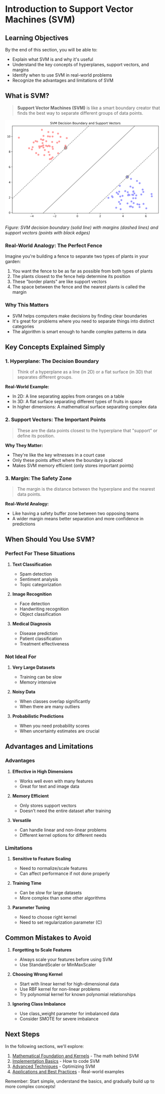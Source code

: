 # Introduction to Support Vector Machines (SVM)

## Learning Objectives

By the end of this section, you will be able to:

- Explain what SVM is and why it's useful
- Understand the key concepts of hyperplanes, support vectors, and margins
- Identify when to use SVM in real-world problems
- Recognize the advantages and limitations of SVM

## What is SVM?

> **Support Vector Machines (SVM)** is like a smart boundary creator that finds the best way to separate different groups of data points.

![SVM Decision Boundary](assets/svm_decision_boundary.png)

*Figure: SVM decision boundary (solid line) with margins (dashed lines) and support vectors (points with black edges)*

### Real-World Analogy: The Perfect Fence

Imagine you're building a fence to separate two types of plants in your garden:

1. You want the fence to be as far as possible from both types of plants
2. The plants closest to the fence help determine its position
3. These "border plants" are like support vectors
4. The space between the fence and the nearest plants is called the margin

### Why This Matters

- SVM helps computers make decisions by finding clear boundaries
- It's great for problems where you need to separate things into distinct categories
- The algorithm is smart enough to handle complex patterns in data

## Key Concepts Explained Simply

### 1. Hyperplane: The Decision Boundary
>
> Think of a hyperplane as a line (in 2D) or a flat surface (in 3D) that separates different groups.

**Real-World Example:**

- In 2D: A line separating apples from oranges on a table
- In 3D: A flat surface separating different types of fruits in space
- In higher dimensions: A mathematical surface separating complex data

### 2. Support Vectors: The Important Points
>
> These are the data points closest to the hyperplane that "support" or define its position.

**Why They Matter:**

- They're like the key witnesses in a court case
- Only these points affect where the boundary is placed
- Makes SVM memory efficient (only stores important points)

### 3. Margin: The Safety Zone
>
> The margin is the distance between the hyperplane and the nearest data points.

**Real-World Analogy:**

- Like having a safety buffer zone between two opposing teams
- A wider margin means better separation and more confidence in predictions

## When Should You Use SVM?

### Perfect For These Situations

1. **Text Classification**
   - Spam detection
   - Sentiment analysis
   - Topic categorization

2. **Image Recognition**
   - Face detection
   - Handwriting recognition
   - Object classification

3. **Medical Diagnosis**
   - Disease prediction
   - Patient classification
   - Treatment effectiveness

### Not Ideal For

1. **Very Large Datasets**
   - Training can be slow
   - Memory intensive

2. **Noisy Data**
   - When classes overlap significantly
   - When there are many outliers

3. **Probabilistic Predictions**
   - When you need probability scores
   - When uncertainty estimates are crucial

## Advantages and Limitations

### Advantages

1. **Effective in High Dimensions**
   - Works well even with many features
   - Great for text and image data

2. **Memory Efficient**
   - Only stores support vectors
   - Doesn't need the entire dataset after training

3. **Versatile**
   - Can handle linear and non-linear problems
   - Different kernel options for different needs

### Limitations

1. **Sensitive to Feature Scaling**
   - Need to normalize/scale features
   - Can affect performance if not done properly

2. **Training Time**
   - Can be slow for large datasets
   - More complex than some other algorithms

3. **Parameter Tuning**
   - Need to choose right kernel
   - Need to set regularization parameter (C)

## Common Mistakes to Avoid

1. **Forgetting to Scale Features**
   - Always scale your features before using SVM
   - Use StandardScaler or MinMaxScaler

2. **Choosing Wrong Kernel**
   - Start with linear kernel for high-dimensional data
   - Use RBF kernel for non-linear problems
   - Try polynomial kernel for known polynomial relationships

3. **Ignoring Class Imbalance**
   - Use class_weight parameter for imbalanced data
   - Consider SMOTE for severe imbalance

## Next Steps

In the following sections, we'll explore:

1. [Mathematical Foundation and Kernels](2-math-kernels.md) - The math behind SVM
2. [Implementation Basics](3-implementation.md) - How to code SVM
3. [Advanced Techniques](4-advanced.md) - Optimizing SVM
4. [Applications and Best Practices](5-applications.md) - Real-world examples

Remember: Start simple, understand the basics, and gradually build up to more complex concepts!
